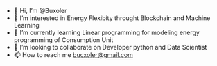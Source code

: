 - 👋 Hi, I’m @Buxoler
- 👀 I’m interested in Energy Flexibity throught Blockchain and Machine Learning
- 🌱 I’m currently learning Linear programming for modeling energy programming of Consumption Unit
- 💞️ I’m looking to collaborate on Developer python and Data Scientist
- 📫 How to reach me bucxoler@gmail.com

<!---
Buxoler/Buxoler is a ✨ special ✨ repository because its `README.md` (this file) appears on your GitHub profile.
You can click the Preview link to take a look at your changes.
--->
